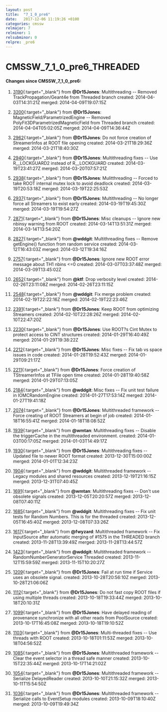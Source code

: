 ```yaml
---
layout: post
title:  "7_1_0_pre6"
date:   2017-12-06 11:19:26 +0100
categories: cmssw
relmajor: 7
relminor: 1
relsubminor: 0
relpre: _pre6
---
```


# CMSSW_7_1_0_pre6_THREADED
#### Changes since CMSSW_7_1_0_pre6:

1. [3190](http://github.com/cms-sw/cmssw/pull/3190){:target="_blank"}  from **@Dr15Jones**: Multithreading -- Removed TrackPropagation/Geant4e from Threaded branch created: 2014-04-03T14:31:21Z merged: 2014-04-09T19:07:15Z

1. [3200](http://github.com/cms-sw/cmssw/pull/3200){:target="_blank"}  from **@Dr15Jones**: MagneticField/ParametrizedEngine -- Removed PolyFit3DParametrizedMagneticField from Threaded branch created: 2014-04-04T05:02:05Z merged: 2014-04-09T14:36:44Z

1. [2962](http://github.com/cms-sw/cmssw/pull/2962){:target="_blank"}  from **@Dr15Jones**: Do not force creation of StreamerInfos at ROOT file opening created: 2014-03-21T18:29:36Z merged: 2014-03-21T18:40:30Z

1. [2940](http://github.com/cms-sw/cmssw/pull/2940){:target="_blank"}  from **@Dr15Jones**: Multithreading fixes -- Use R__LOCKGUARD2 instead of R__LOCKGUARD created: 2014-03-19T23:41:27Z merged: 2014-03-20T07:57:21Z

1. [2938](http://github.com/cms-sw/cmssw/pull/2938){:target="_blank"}  from **@Dr15Jones**: Mulitthreading -- Forced to take ROOT internal mutex lock to avoid deadlock created: 2014-03-19T20:53:18Z merged: 2014-03-19T22:25:53Z

1. [2937](http://github.com/cms-sw/cmssw/pull/2937){:target="_blank"}  from **@Dr15Jones**: Multithreading -- No longer force all Streamers to exist early created: 2014-03-19T19:45:30Z merged: 2014-03-19T19:54:27Z

1. [2871](http://github.com/cms-sw/cmssw/pull/2871){:target="_blank"}  from **@Dr15Jones**: Misc cleanups -- Ignore new nbinsy warning from ROOT created: 2014-03-14T13:51:31Z merged: 2014-03-14T13:54:20Z

1. [2827](http://github.com/cms-sw/cmssw/pull/2827){:target="_blank"}  from **@wddgit**: Multithreading fixes -- Remove getEngine() function from random service created: 2014-03-12T16:43:03Z merged: 2014-03-12T19:34:16Z

1. [2757](http://github.com/cms-sw/cmssw/pull/2757){:target="_blank"}  from **@Dr15Jones**: Ignore new ROOT error message about TH1 nbins <=0 created: 2014-03-07T03:37:48Z merged: 2014-03-09T13:45:02Z

1. [2652](http://github.com/cms-sw/cmssw/pull/2652){:target="_blank"}  from **@ktf**: Drop verbosity level created: 2014-02-26T23:11:08Z merged: 2014-02-26T23:11:15Z

1. [2548](http://github.com/cms-sw/cmssw/pull/2548){:target="_blank"}  from **@wddgit**: Fix merge problem created: 2014-02-19T22:22:16Z merged: 2014-02-19T22:23:46Z

1. [2391](http://github.com/cms-sw/cmssw/pull/2391){:target="_blank"}  from **@Dr15Jones**: Keep ROOT from optimizing Streamers created: 2014-02-10T22:28:26Z merged: 2014-02-10T22:47:20Z

1. [2230](http://github.com/cms-sw/cmssw/pull/2230){:target="_blank"}  from **@Dr15Jones**: Use ROOT?s Cint Mutex to protect access to CINT structures created: 2014-01-29T16:40:49Z merged: 2014-01-29T19:38:22Z

1. [2212](http://github.com/cms-sw/cmssw/pull/2212){:target="_blank"}  from **@Dr15Jones**: Misc fixes -- Fix tab vs space issues in code created: 2014-01-28T19:52:43Z merged: 2014-01-29T09:21:17Z

1. [2211](http://github.com/cms-sw/cmssw/pull/2211){:target="_blank"}  from **@Dr15Jones**: Force creation of TStreamerInfos at TFile open time created: 2014-01-28T19:40:58Z merged: 2014-01-29T07:13:05Z

1. [2184](http://github.com/cms-sw/cmssw/pull/2184){:target="_blank"}  from **@wddgit**: Misc fixes -- Fix unit test failure in IOMCRandomEngine created: 2014-01-27T17:53:14Z merged: 2014-01-27T19:41:18Z

1. [2074](http://github.com/cms-sw/cmssw/pull/2074){:target="_blank"}  from **@Dr15Jones**: Multithreaded framework -- Force creating of ROOT Streamers at begin of job created: 2014-01-18T16:55:41Z merged: 2014-01-18T18:08:52Z

1. [1939](http://github.com/cms-sw/cmssw/pull/1939){:target="_blank"}  from **@wmtan**: Multithreading fixes -- Disable the triggerCache in the multithreaded environment. created: 2014-01-03T00:17:05Z merged: 2014-01-03T14:49:17Z

1. [1930](http://github.com/cms-sw/cmssw/pull/1930){:target="_blank"}  from **@Dr15Jones**: Multithreading fixes -- Updated file to newer ROOT format created: 2013-12-30T15:00:00Z merged: 2014-01-01T12:34:23Z

1. [1904](http://github.com/cms-sw/cmssw/pull/1904){:target="_blank"}  from **@wddgit**: Multithreaded framework -- Legacy modules and shared resources created: 2013-12-19T21:16:15Z merged: 2013-12-31T07:40:45Z

1. [1691](http://github.com/cms-sw/cmssw/pull/1691){:target="_blank"}  from **@wmtan**: Multithreading fixes -- Don't use obsolete signals created: 2013-12-05T20:20:57Z merged: 2013-12-08T07:40:11Z

1. [1685](http://github.com/cms-sw/cmssw/pull/1685){:target="_blank"}  from **@wddgit**: Multithreading fixes -- Fix unit tests for Random Numbers. This is for the threaded created: 2013-12-05T16:45:40Z merged: 2013-12-08T07:33:26Z

1. [1617](http://github.com/cms-sw/cmssw/pull/1617){:target="_blank"}  from **@fwyzard**: Multithreaded framework -- Fix InputSource after automatic merging of #1575 in the THREADED branch created: 2013-11-28T13:39:49Z merged: 2013-11-28T13:44:57Z

1. [1423](http://github.com/cms-sw/cmssw/pull/1423){:target="_blank"}  from **@wddgit**: Multithreaded framework -- RandomNumberGeneratorService Threaded created: 2013-11-12T15:59:59Z merged: 2013-11-15T10:20:27Z

1. [1209](http://github.com/cms-sw/cmssw/pull/1209){:target="_blank"}  from **@Dr15Jones**: Fail at run time if Service uses an obsolete signal. created: 2013-10-28T20:56:10Z merged: 2013-10-28T21:06:06Z

1. [1112](http://github.com/cms-sw/cmssw/pull/1112){:target="_blank"}  from **@Dr15Jones**: Do not fast copy ROOT files if using multiple threads created: 2013-10-18T19:33:44Z merged: 2013-10-18T20:10:31Z

1. [1099](http://github.com/cms-sw/cmssw/pull/1099){:target="_blank"}  from **@Dr15Jones**: Have delayed reading of provenance synchronize with all other reads from PoolSource created: 2013-10-17T16:45:08Z merged: 2013-10-18T19:10:52Z

1. [1103](http://github.com/cms-sw/cmssw/pull/1103){:target="_blank"}  from **@Dr15Jones**: Multi-threaded fixes -- Use threads with ROOT created: 2013-10-18T01:11:53Z merged: 2013-10-18T04:56:52Z

1. [1085](http://github.com/cms-sw/cmssw/pull/1085){:target="_blank"}  from **@Dr15Jones**: Multithreaded framework -- Clear the event selector in a thread safe manner created: 2013-10-15T22:35:44Z merged: 2013-10-17T14:21:02Z

1. [1054](http://github.com/cms-sw/cmssw/pull/1054){:target="_blank"}  from **@Dr15Jones**: Multithreaded framework -- Serialize DelayedReader created: 2013-10-10T21:15:32Z merged: 2013-10-11T15:54:50Z

1. [1036](http://github.com/cms-sw/cmssw/pull/1036){:target="_blank"}  from **@Dr15Jones**: Multithreaded framework -- Serialize calls to EventSetup modules created: 2013-10-09T18:10:40Z merged: 2013-10-09T19:49:34Z
